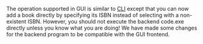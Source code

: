 The operation supported in GUI is similar to [CLI](/doc/CLI.md) except that you can now add a book directly by specifying its ISBN instead of selecting with a non-existent ISBN. However, you should not execute the backend code.exe directly unless you know what you are doing! We have made some changes for the backend program to be compatible with the GUI frontend.
